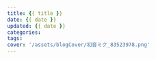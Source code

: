 ```yaml
---
title: {{ title }}
date: {{ date }}
updated: {{ date }}
categories:
tags:
cover: '/assets/blogCover/初音ミク_83523978.png'
---
```

